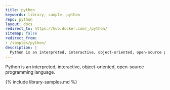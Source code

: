 ```yaml
---
title: python
keywords: library, sample, python
repo: python
layout: docs
redirect_to: https://hub.docker.com/_/python/
sitemap: false
redirect_from:
- /samples/python/
description: |
  Python is an interpreted, interactive, object-oriented, open-source programming language.
---
```


Python is an interpreted, interactive, object-oriented, open-source programming language.


{% include library-samples.md %}
